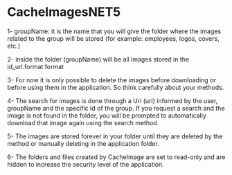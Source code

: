 # CacheImagesNET5



1- groupName: it is the name that you will give the folder where the images related to the group will be stored (for example: employees, logos, covers, etc.)

2- inside the folder (groupName) will be all images stored in the id_url.format format

3- For now it is only possible to delete the images before downloading or before using them in the application. So think carefully about your methods.

4- The search for images is done through a Uri (url) informed by the user, groupName and the specific Id of the group. If you request a search and the image is not found in the folder, you will be prompted to automatically download that image again using the search method.

5- The images are stored forever in your folder until they are deleted by the method or manually deleting in the application folder.

6- The folders and files created by CacheImage are set to read-only and are hidden to increase the security level of the application.

